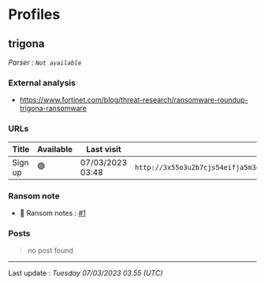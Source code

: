 # Profiles

## **trigona**


_Parser : `Not available`_

### External analysis
- https://www.fortinet.com/blog/threat-research/ransomware-roundup-trigona-ransomware

### URLs
| Title | Available | Last visit | fqdn | Screenshot 
|---|---|---|---|---|
| Sign up | 🟢 | 07/03/2023 03:48 | `http://3x55o3u2b7cjs54eifja5m3ottxntlubhjzt6k6htp5nrocjmsxxh7ad.onion` | <a href="https://www.ransomware.live/screenshots/3x55o3u2b7cjs54eifja5m3ottxntlubhjzt6k6htp5nrocjmsxxh7ad-onion.png" target=_blank>📸</a> | 


### Ransom note
* 📝 Ransom notes :  <a href="/ransomware_notes/trigona/how_to_decrypt.hta" target=_blank>#1</a> 

### Posts

> no post found


 --- 


Last update : _Tuesday 07/03/2023 03.55 (UTC)_
